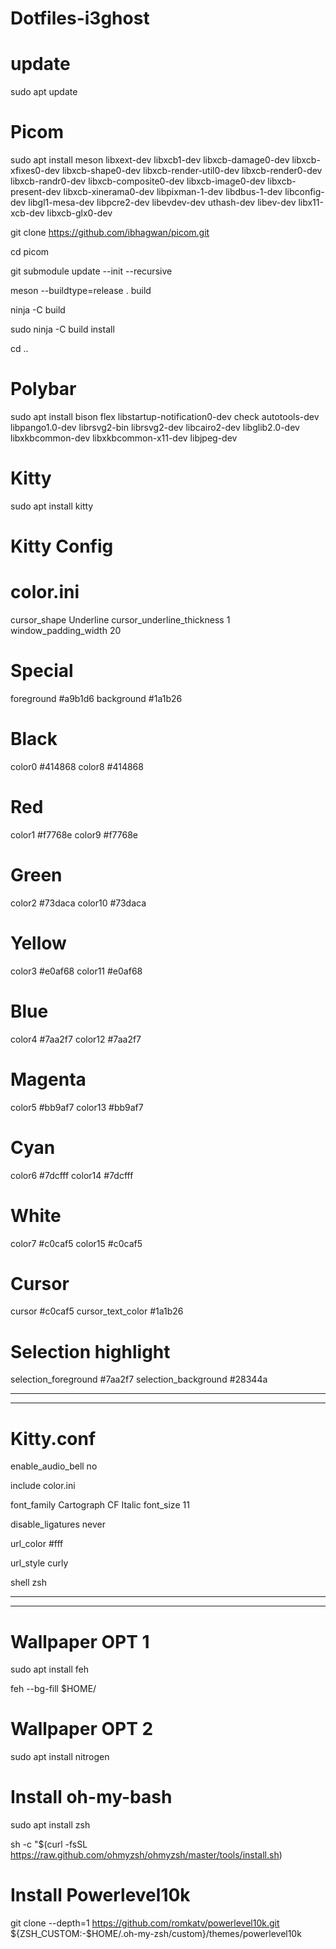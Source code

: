 # Dotfiles-i3ghost
# update

sudo apt update

# Picom 

sudo apt install meson libxext-dev libxcb1-dev libxcb-damage0-dev libxcb-xfixes0-dev libxcb-shape0-dev libxcb-render-util0-dev libxcb-render0-dev libxcb-randr0-dev libxcb-composite0-dev libxcb-image0-dev libxcb-present-dev libxcb-xinerama0-dev libpixman-1-dev libdbus-1-dev libconfig-dev libgl1-mesa-dev  libpcre2-dev  libevdev-dev uthash-dev libev-dev libx11-xcb-dev libxcb-glx0-dev

git clone https://github.com/ibhagwan/picom.git

cd picom

git submodule update --init --recursive

meson --buildtype=release . build

ninja -C build

sudo ninja -C build install

cd ..

# Polybar 

sudo apt install bison flex libstartup-notification0-dev check autotools-dev libpango1.0-dev librsvg2-bin librsvg2-dev libcairo2-dev libglib2.0-dev libxkbcommon-dev libxkbcommon-x11-dev libjpeg-dev

# Kitty

sudo apt install kitty

# Kitty Config

# color.ini

cursor_shape          Underline
cursor_underline_thickness 1
window_padding_width  20

# Special
foreground #a9b1d6
background #1a1b26

# Black
color0 #414868
color8 #414868

# Red
color1 #f7768e
color9 #f7768e

# Green
color2  #73daca
color10 #73daca

# Yellow
color3  #e0af68
color11 #e0af68

# Blue
color4  #7aa2f7
color12 #7aa2f7

# Magenta
color5  #bb9af7
color13 #bb9af7

# Cyan
color6  #7dcfff
color14 #7dcfff

# White
color7  #c0caf5
color15 #c0caf5

# Cursor
cursor #c0caf5
cursor_text_color #1a1b26

# Selection highlight
selection_foreground #7aa2f7
selection_background #28344a


----------------------------------------------------------------------------------
----------------------------------------------------------------------------------

# Kitty.conf

enable_audio_bell no

include color.ini

font_family      Cartograph CF Italic
font_size 11

disable_ligatures never

url_color #fff

url_style curly

shell zsh



-------------------------------------------------------------------------------------------
-------------------------------------------------------------------------------------------



# Wallpaper OPT 1

sudo apt install feh

feh --bg-fill $HOME/

# Wallpaper OPT 2

sudo apt install nitrogen

# Install oh-my-bash

sudo apt install zsh
 
sh -c "$(curl -fsSL https://raw.github.com/ohmyzsh/ohmyzsh/master/tools/install.sh)

# Install Powerlevel10k

git clone --depth=1 https://github.com/romkatv/powerlevel10k.git ${ZSH_CUSTOM:-$HOME/.oh-my-zsh/custom}/themes/powerlevel10k


